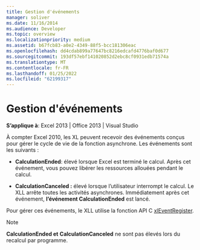 ```yaml
---
title: Gestion d'événements
manager: soliver
ms.date: 11/16/2014
ms.audience: Developer
ms.topic: overview
ms.localizationpriority: medium
ms.assetid: b67fcb83-a0e2-4349-88f5-bcc181306eac
ms.openlocfilehash: dd4cdab899a77647bc8216edcafd4776baf0d677
ms.sourcegitcommit: 193df57ebf141020852d2ebc8cf0931edb71574a
ms.translationtype: MT
ms.contentlocale: fr-FR
ms.lasthandoff: 01/25/2022
ms.locfileid: "62199317"
---
```

# <a name="handling-events"></a>Gestion d'événements

 **S’applique à**: Excel 2013 | Office 2013 | Visual Studio 
  
À compter Excel 2010, les XL peuvent recevoir des événements conçus pour gérer le cycle de vie de la fonction asynchrone. Les événements sont les suivants :
  
- **CalculationEnded**: élevé lorsque Excel est terminé le calcul. Après cet événement, vous pouvez libérer les ressources allouées pendant le calcul.
    
- **CalculationCanceled :** élevé lorsque l’utilisateur interrompt le calcul. Le XLL arrête toutes les activités asynchrones. Immédiatement après cet événement, **l’événement CalculationEnded** est lancé. 
    
Pour gérer ces événements, le XLL utilise la fonction API C [xlEventRegister](xleventregister.md). 
  
> [!NOTE]
> **CalculationEnded et** **CalculationCanceled** ne sont pas élevés lors du recalcul par programme. 
  

